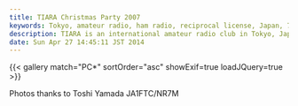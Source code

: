 ```yaml
---
title: TIARA Christmas Party 2007
keywords: Tokyo, amateur radio, ham radio, reciprocal license, Japan, 7J1YAA
description: TIARA is an international amateur radio club in Tokyo, Japan.
date: Sun Apr 27 14:45:11 JST 2014
---
```


{{< gallery match="PC*" sortOrder="asc" showExif=true loadJQuery=true >}}

Photos thanks to Toshi Yamada JA1FTC/NR7M

